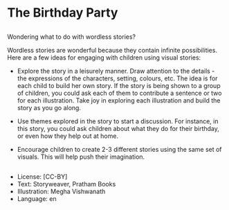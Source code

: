 # The Birthday Party

##
##
##
##
Wondering what to do with wordless stories?

Wordless stories are wonderful because they contain infinite possibilities. Here are a few ideas for engaging with children using visual stories:

- Explore the story in a leisurely manner. Draw attention to the details - the expressions of the characters, setting, colours, etc. The idea is for each child to build her own story. If the story is being shown to a group of children, you could ask each of them to contribute a sentence or two for each illustration. Take joy in exploring each illustration and build the story as you go along.

- Use themes explored in the story to start a discussion. For instance, in this story, you could ask children about what they do for their birthday, or even how they help out at home.

- Encourage children to create 2-3 different stories using the same set of visuals. This will help push their imagination.

##
* License: [CC-BY]
* Text: Storyweaver, Pratham Books
* Illustration: Megha Vishwanath
* Language: en
